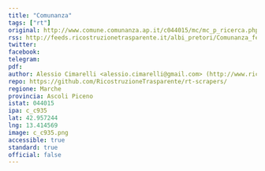 ```yaml
---
title: "Comunanza"
tags: ["rt"]
original: http://www.comune.comunanza.ap.it/c044015/mc/mc_p_ricerca.php
rss: http://feeds.ricostruzionetrasparente.it/albi_pretori/Comunanza_feed.xml
twitter: 
facebook: 
telegram: 
pdf: 
author: Alessio Cimarelli <alessio.cimarelli@gmail.com> (http://www.ricostruzionetrasparente.it)
repo: https://github.com/RicostruzioneTrasparente/rt-scrapers/
regione: Marche
provincia: Ascoli Piceno
istat: 044015
ipa: c_c935
lat: 42.957244
lng: 13.414569
image: c_c935.png
accessible: true
standard: true
official: false
---
```

